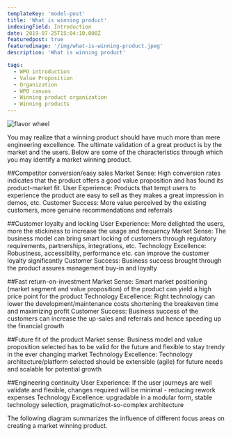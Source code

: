 ```yaml
---
templateKey: 'model-post'
title: 'What is winning product'
indexingField: Introduction
date: 2019-07-25T15:04:10.000Z
featuredpost: true
featuredimage: '/img/what-is-winning-product.jpeg'
description: 'What is winning product'

tags:
  - WPO introduction
  - Value Proposition
  - Organization
  - WPO canvas
  - Winning product organization
  - Winning products
---
```


![flavor wheel](/img/what-is-winning-product.jpeg)

You may realize that a winning product should have much more than mere engineering excellence. The ultimate validation of a great product is by the market and the users. Below are some of the characteristics through which you may identify a market winning product.



##Competitor conversion/easy sales
Market Sense: High conversion rates indicates that the product offers a good value proposition and has found its product-market fit.
User Experience: Products that tempt users to experience the product are easy to sell as they makes a great impression in demos, etc.
Customer Success: More value perceived by the existing customers, more genuine recommendations and referrals


##Customer loyalty and locking
User Experience: More delighted the users, more the stickiness to increase the usage and frequency
Market Sense: The business model can bring smart locking of customers through regulatory requirements, partnerships, integrations, etc.
Technology Excellence: Robustness, accessibility, performance etc. can improve the customer loyalty significantly
Customer Success: Business success brought through the product assures management buy-in and loyalty


##Fast return-on-investment
Market Sense: Smart market positioning (market segment and value proposition) of the product can yield a high price point for the product
Technology Excellence: Right technology can lower the development/maintenance costs shortening the breakeven time and maximizing profit
Customer Success: Business success of the customers can increase the up-sales and referrals and hence speeding up the financial growth


##Future fit of the product
Market sense: Business model and value proposition selected has to be valid for the future and flexible to stay trendy in the ever changing market
Technology Excellence: Technology architecture/platform selected should be extensible (agile) for future needs and scalable for potential growth


##Engineering continuity
User Experience: If the user journeys are well validate and flexible, changes required will be minimal - reducing rework expenses
Technology Excellence: upgradable in a modular form, stable technology selection, pragmatic/not-so-complex architecture


The following diagram summarizes the influence of different focus areas on creating a market winning product.